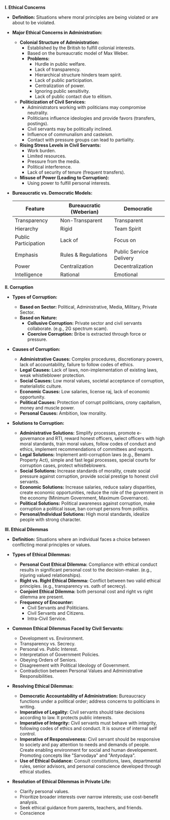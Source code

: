 **I. Ethical Concerns**

*   **Definition:** Situations where moral principles are being violated or are about to be violated.

*   **Major Ethical Concerns in Administration:**
    *   **Colonial Structure of Administration:**
        *   Established by the British to fulfill colonial interests.
        *   Based on the bureaucratic model of Max Weber.
        *   **Problems:**
            *   Hurdle in public welfare.
            *   Lack of transparency.
            *   Hierarchical structure hinders team spirit.
            *   Lack of public participation.
            *   Centralization of power.
            *   Ignoring public sensitivity.
            *   Lack of public contact due to elitism.
    *   **Politicization of Civil Services:**
        *   Administrators working with politicians may compromise neutrality.
        *   Politicians influence ideologies and provide favors (transfers, postings).
        *   Civil servants may be politically inclined.
        *   Influence of communalism and casteism.
        *   Contact with pressure groups can lead to partiality.
    *   **Rising Stress Levels in Civil Servants:**
        *   Work burden.
        *   Limited resources.
        *   Pressure from the media.
        *   Political interference.
        *   Lack of security of tenure (frequent transfers).
    *   **Misuse of Power (Leading to Corruption):**
        *   Using power to fulfill personal interests.

*   **Bureaucratic vs. Democratic Models:**

    | Feature               | Bureaucratic (Weberian) | Democratic        |
    | --------------------- | ------------------------ | ------------------ |
    | Transparency          | Non-Transparent         | Transparent        |
    | Hierarchy             | Rigid                    | Team Spirit        |
    | Public Participation  | Lack of                | Focus on         |
    | Emphasis              | Rules & Regulations       | Public Service Delivery |
    | Power                 | Centralization           | Decentralization    |
    | Intelligence | Rational  | Emotional |

**II. Corruption**

*   **Types of Corruption:**
    *   **Based on Sector:** Political, Administrative, Media, Military, Private Sector.
    *   **Based on Nature:**
        *   **Collusive Corruption:** Private sector and civil servants collaborate. (e.g., 2G spectrum scam).
        *   **Coercive Corruption:** Bribe is extracted through force or pressure.

*   **Causes of Corruption:**
    *   **Administrative Causes:** Complex procedures, discretionary powers, lack of accountability, failure to follow codes of ethics.
    *   **Legal Causes:** Lack of laws, non-implementation of existing laws, weak whistleblower protection.
    *   **Social Causes:** Low moral values, societal acceptance of corruption, materialistic culture.
    *   **Economic Causes:** Low salaries, license raj, lack of economic opportunity.
    *   **Political Causes:** Protection of corrupt politicians, crony capitalism, money and muscle power.
    *   **Personal Causes:** Ambition, low morality.

*   **Solutions to Corruption:**
    *   **Administrative Solutions:** Simplify processes, promote e-governance and RTI, reward honest officers, select officers with high moral standards, train moral values, follow codes of conduct and ethics, implement recommendations of committees and reports.
    *   **Legal Solutions:** Implement anti-corruption laws (e.g., Benami Property Act), simple and fast legal processes, special courts for corruption cases, protect whistleblowers.
    *   **Social Solutions:** Increase standards of morality, create social pressure against corruption, provide social prestige to honest civil servants.
    *   **Economic Solutions:** Increase salaries, reduce salary disparities, create economic opportunities, reduce the role of the government in the economy (Minimum Government, Maximum Governance).
    *   **Political Solutions:** Political awareness against corruption, make corruption a political issue, ban corrupt persons from politics.
    *   **Personal/Individual Solutions:** High moral standards, idealize people with strong character.

**III. Ethical Dilemmas**

*   **Definition:** Situations where an individual faces a choice between conflicting moral principles or values.

*   **Types of Ethical Dilemmas:**
    *   **Personal Cost Ethical Dilemma:** Compliance with ethical conduct results in significant personal cost to the decision-maker. (e.g., injuring valued relationships).
    *   **Right vs. Right Ethical Dilemma:** Conflict between two valid ethical principles. (e.g., transparency vs. oath of secrecy).
    * **Conjoint Ethical Dilemma:** both personal cost and right vs right dilemma are present.
    *   **Frequency of Encounter:**
        *   Civil Servants and Politicians.
        *   Civil Servants and Citizens.
        *   Intra-Civil Service.

*   **Common Ethical Dilemmas Faced by Civil Servants:**
    *   Development vs. Environment.
    *   Transparency vs. Secrecy.
    *   Personal vs. Public Interest.
    *   Interpretation of Government Policies.
    *   Obeying Orders of Seniors.
    *   Disagreement with Political Ideology of Government.
    *   Contradiction between Personal Values and Administrative Responsibilities.

*   **Resolving Ethical Dilemmas:**
    *   **Democratic Accountability of Administration:** Bureaucracy functions under a political order; address concerns to politicians in writing.
    *   **Imperative of Legality:** Civil servants should take decisions according to law. It protects public interests.
    *   **Imperative of Integrity:** Civil servants must behave with integrity, following codes of ethics and conduct. It is source of internal self control.
    *   **Imperative of Responsiveness:** Civil servant should be responsive to society and pay attention to needs and demands of people. Create enabling environment for social and human developement. Promoting concepts like "Sarvodaya" and "Antyodaya".
    *   **Use of Ethical Guidance:** Consult constitutions, laws, departmental rules, senior advisors, and personal conscience developed through ethical studies.

*   **Resolution of Ethical Dilemmas in Private Life:**
    *   Clarify personal values.
    *   Prioritize broader interests over narrow interests; use cost-benefit analysis.
    *   Seek ethical guidance from parents, teachers, and friends.
    * Conscience
    